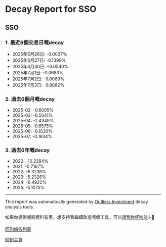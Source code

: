 # Decay Report for SSO

## SSO

### 1. 最近6個交易日嘅decay

- 2025年6月26日: -0.0037%
- 2025年6月27日: -0.1399%
- 2025年6月30日: +0.0540%
- 2025年7月1日: -0.0683%
- 2025年7月2日: -0.0069%
- 2025年7月3日: -0.0882%

### 2. 過去6個月嘅decay

- 2025-02: -0.6095%
- 2025-03: -0.5041%
- 2025-04: -2.4349%
- 2025-05: -0.6575%
- 2025-06: -0.1630%
- 2025-07: -0.1634%

### 3. 過去6年嘅decay

- 2020: -10.2284%
- 2021: -0.7167%
- 2022: -6.3236%
- 2023: -5.2326%
- 2024: -6.4922%
- 2025: -5.1075%

------------------------------
This report was automatically generated by [Outliers Investment](https://outliersecon.github.io/Outliers-Investment/) decay analysis tools.

如果你覺得呢啲資料有用，想支持我繼續改進呢個工具，可以[請我飲杯咖啡](https://buymeacoffee.com/outliersecon)☕🙏

[回到報告列表](https://outliersecon.github.io/Outliers-Investment/reports/reports_public)

[回到主頁](https://outliersecon.github.io/Outliers-Investment/)